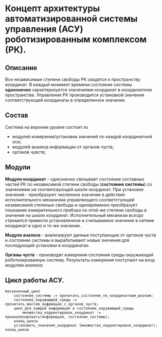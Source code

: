 # Концепт архитектуры автоматизированной системы управления (АСУ) роботизированным комплексом (РК).

## Описание
Все независимые степени свободы РК сводятся к пространству координат. 
В каждый моммент времени состояние системы **однозначно** характеризуется 
значениями координат в координатном пространстве.
Управление РК производится установкой значения соответствующей 
координаты в определенное значение. 

## Состав
Система на верхнем уровне состоит из 
* модулей измерения/установки значений по каждой координатной оси;
* модулей анализа информации от органов чуств;
* органов чувств;

## Модули
**Модули координат** - однозначно связывает состояние составных частей РК 
по независимой степени свободы (**состояние системы**) 
со значениями на соответсвующей шкале координат. 
При установке значения - преобразуют численное значение 
в действия исполнительного механизма управляющего соответстующей
независимой степенью свободы и одновременно преобразует показания 
измерительного прибора по этой-же степени свободы в значения на шкале координат.
Исполнительный механизм _всегда стремится_ привести установленное и считываемое
значение в ситеме координат в одно и то-же значение.

**Модули анализа** - анализируют данные поступающие от _органов чуств_
и _состояние системы_ и вырабатывают новые значения 
для последующей установки в координатах.

**Органы чуств** - производят измерения состояния среды 
окружающей роботизированную систему. 
Результаты измерения поступают на вход _модулям анализа_.     

## Цикл работы АСУ.

    бесконечный_цикл
        состояние_системы := прочитать_состояние_по_координатным_шкалам;
        состояние_окружающей_среды := прочитать_массив_инфрмации_с_органов_чуств;
        цикл_для_каждой информация в состояние_окружающей_среды 
            множество_корректировок_координат := проанализировать(информация, состояние_системы);
        конец_цикла
        установить_значения_координат (множество_корректировок_координат);
    конец_цикла
 
 
    

